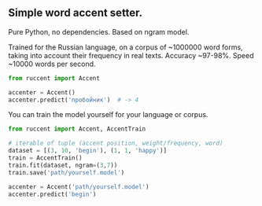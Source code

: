 ﻿## Simple word accent setter.

Pure Python, no dependencies. Based on ngram model.

Trained for the Russian language, on a corpus of ~1000000 word forms, taking into account their frequency in real 
texts.  Accuracy ~97-98%. Speed ~10000 words per second.

```Python
from ruccent import Accent

accenter = Accent()
accenter.predict('пробойник')  # -> 4
```

You can train the model yourself for your language or corpus.
```Python
from ruccent import Accent, AccentTrain

# iterable of tuple (accent position, weight/frequency, word)
dataset = [(3, 10, 'begin'), (1, 1, 'happy')]
train = AccentTrain()
train.fit(dataset, ngram=(3,7))
train.save('path/yourself.model')

accenter = Accent('path/yourself.model')
accenter.predict('begin')
```
